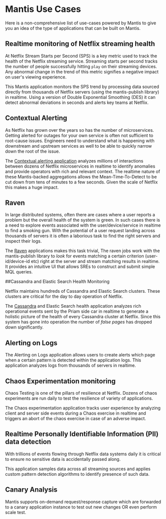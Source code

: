# Mantis Use Cases

Here is a non-comprehensive list of use-cases powered by Mantis to give you an idea of the type of
applications that can be built on Mantis.

## Realtime monitoring of Netflix streaming health

At Netflix Stream Starts per Second (SPS) is a key metric used to track the health of the Netflix streaming service.
Streaming starts per second tracks the number of people successfully hitting `play` on their streaming devices.
Any abnormal change in the trend of this metric signifies a negative impact on user's viewing experience.

This Mantis application monitors the SPS trend by processing data sourced directly from thousands of Netflix servers (using
the mantis-publish library) in realtime. Using a version of Double Exponential Smoothing (DES) it can detect abnormal deviations in seconds and
alerts key teams at Netflix.

## Contextual Alerting 

As Netflix has grown over the years so has the number of microservices. Getting alerted for outages for your own service
is often not sufficient to root-cause issues. Engineers need to understand what is happening with downstream and upstream services
as well to be able to quickly narrow down the root of the issue.

The [Contextual alerting application](https://www.youtube.com/watch?v=6UwcqiNsZ8U) analyzes millions of interactions between dozens of Netflix microservices in realtime to 
identify anomalies and provide operators with rich and relevant context. 
The realtime nature of these Mantis-backed aggregations allows the Mean-Time-To-Detect to be cut down from tens of minutes to a few seconds. 
Given the scale of Netflix this makes a huge impact.

## Raven

In large distributed systems, often there are cases where a user reports a problem but the overall health of the system
is green. In such cases there is a need to explore events associated with the user/device/service in realtime to find
a smoking gun. With the potential of a user request landing across thousands of servers it is often a laborious task
to find the right servers and inspect their logs.

The [Raven](https://www.youtube.com/watch?v=uODxUJ5Jwis) applications makes this task trivial, The raven jobs work with the mantis-publish library to _look_ for events
matching a certain criterion (user-id/device-id etc) right at the server and stream matching results in realtime.
It provides an intuitive UI that allows SREs to construct and submit simple MQL queries. 

##Cassandra and Elastic Search Health Monitoring

Netflix maintains hundreds of Cassandra and Elastic Search clusters. These clusters are critical for the day to day
operation of Netflix.  

The [Cassandra](https://www.youtube.com/watch?v=w3WbVMavy2I) and Elastic Search health application analyzes rich operational events sent by the Priam side car in realtime to generate a holistic picture 
of the health of every Cassandra cluster at Netflix. Since this system has gone into operation the number of _false pages_ 
has dropped down significantly. 

## Alerting on Logs

The Alerting on Logs application allows users to create alerts which page when a certain pattern is detected within
the application logs. This application analyzes logs from thousands of servers in realtime. 


## Chaos Experimentation monitoring

Chaos Testing is one of the pillars of resilience at Netflix. Dozens of chaos experiments are run daily to test
the resilience of variety of applications. 

The Chaos experimentation application tracks user experience by analyzing
client and server side events during a Chaos exercise in realtime and triggers an abort of the chaos exercise in case of an adverse impact.

## Realtime Personally Identifiable Information (PII) data detection 
With trillions of events flowing through Netflix data systems daily it is critical to ensure no sensitive data is
accidentally passed along. 

This application samples data across all streaming sources and applies custom pattern
detection algorithms to identify presence of such data.

## Canary Analysis
Mantis supports on-demand request/response capture which are forwarded to a canary application instance to test out new changes OR even perform scale test.
